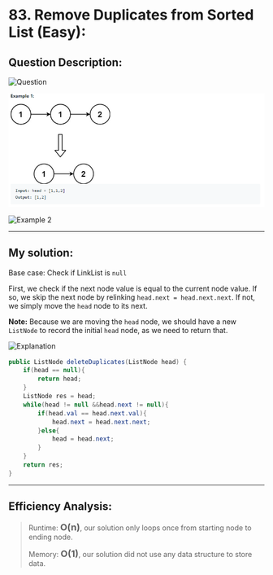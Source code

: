 # 83. Remove Duplicates from Sorted List (Easy):

## Question Description:
![Question](/images/Q83.PNG)

![Example 1](images/Q83.1.PNG)

![Example 2](/images/Q83.2.PNG)

---
## My solution:

Base case: Check if LinkList is `null`

First, we check if the next node value is equal to the current node value. If so, we skip the next node by relinking `head.next = head.next.next`. If not, we simply move the `head` node to its next.

**Note:** Because we are moving the `head` node, we should have a new `ListNode` to record the initial `head` node, as we need to return that.

![Explanation](/images/Q83.explanation.PNG)

```java
public ListNode deleteDuplicates(ListNode head) {
    if(head == null){
        return head;   
    }
    ListNode res = head;
    while(head != null &&head.next != null){
        if(head.val == head.next.val){
            head.next = head.next.next;
        }else{
            head = head.next;
        }
    }
    return res;
}
```

---
## Efficiency Analysis:
>Runtime: <font size=4>**O(n)**</font>, our solution only loops once from starting node to ending node.
>
>Memory: <font size=4>**O(1)**</font>, our solution did not use any data structure to store data.